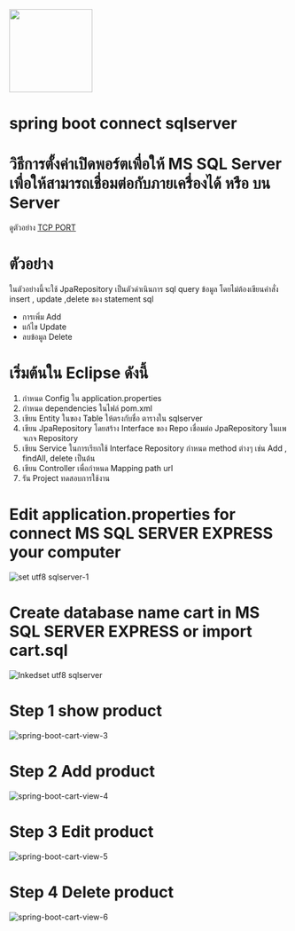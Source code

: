 <img src="https://seeklogo.com/images/M/microsoft-sql-server-logo-96AF49E2B3-seeklogo.com.png" width="150"/>

# spring boot connect sqlserver
# วิธีการตั้งค่าเปิดพอร์ตเพื่อให้ MS SQL Server เพื่อให้สามารถเชื่อมต่อกับภายเครื่องได้ หรือ บน Server 
ดูตัวอย่าง <a href="https://docs.microsoft.com/th-th/sql/database-engine/configure-windows/configure-a-server-to-listen-on-a-specific-tcp-port?view=sql-server-2017"> TCP PORT </a>
# ตัวอย่าง
ในตัวอย่างนี้จะใช้ JpaRepository เป็นตัวดำเนินการ sql query ข้อมูล โดยไม่ต้องเขียนคำสั่ง  insert , update ,delete ของ statement sql
* การเพิ่ม Add
* แก้ไข  Update
* ลบข้อมูล Delete

# เริ่มต้นใน Eclipse ดังนี้
1. กำหนด Config ใน application.properties
2. กำหนด dependencies ในไฟล์ pom.xml  
3. เขียน Entity ในของ Table ให้ตรงกับชื่อ ตารางใน sqlserver
4. เขียน JpaRepository โดยสร้าง Interface ของ Repo เชื่อมต่อ JpaRepository ในแพจเกจ Repository
5. เขียน Service ในการเรียกใช้ Interface Repository กำหนด method ต่างๆ เช่น Add , findAll, delete เป็นต้น
6. เขียน Controller เพื่อกำหนด Mapping path url
7. รัน Project ทดสอบการใช้งาน
# Edit application.properties for connect  MS SQL SERVER EXPRESS your computer
![set utf8 sqlserver-1](https://user-images.githubusercontent.com/7127833/190330872-680aeb5f-be48-4854-984f-9205ede87207.PNG)

# Create database name cart in MS SQL SERVER EXPRESS or import cart.sql
![Inkedset utf8 sqlserver](https://user-images.githubusercontent.com/7127833/190332151-363ec538-32c6-4d34-81ab-bf5acdd3a609.jpg)

# Step 1 show product
![spring-boot-cart-view-3](https://user-images.githubusercontent.com/7127833/190327741-02e665c9-be31-42cb-9d76-c07e1c31d858.PNG)
# Step 2 Add product
![spring-boot-cart-view-4](https://user-images.githubusercontent.com/7127833/190328642-6238a278-4446-4cba-8b43-a1267f7cb800.PNG)

# Step 3 Edit product
![spring-boot-cart-view-5](https://user-images.githubusercontent.com/7127833/190328664-0e19e14b-d0f6-47b8-a60e-45de06e3a59d.PNG)

# Step 4 Delete product
![spring-boot-cart-view-6](https://user-images.githubusercontent.com/7127833/190328670-8889bc56-e15b-4810-aeda-233a9a4c5908.PNG)

